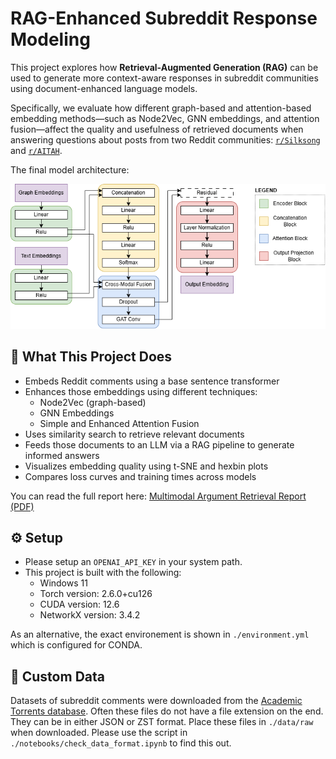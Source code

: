 # RAG-Enhanced Subreddit Response Modeling

This project explores how **Retrieval-Augmented Generation (RAG)** can be used to generate more context-aware responses in subreddit communities using document-enhanced language models.

Specifically, we evaluate how different graph-based and attention-based embedding methods—such as Node2Vec, GNN embeddings, and attention fusion—affect the quality and usefulness of retrieved documents when answering questions about posts from two Reddit communities: [`r/Silksong`](https://www.reddit.com/r/Silksong/) and [`r/AITAH`](https://www.reddit.com/r/AmItheAsshole/).


The final model architecture:

![Enhanced Attention Model](report/figures/enhanced_attention_model.drawio.png)

## 🧩 What This Project Does

- Embeds Reddit comments using a base sentence transformer
- Enhances those embeddings using different techniques:
  - Node2Vec (graph-based)
  - GNN Embeddings
  - Simple and Enhanced Attention Fusion
- Uses similarity search to retrieve relevant documents
- Feeds those documents to an LLM via a RAG pipeline to generate informed answers
- Visualizes embedding quality using t-SNE and hexbin plots
- Compares loss curves and training times across models

You can read the full report here: [Multimodal Argument Retrieval Report (PDF)](report/Multimodal_Argument_Retrieval_using_FAISS_and_Graph_Neural_Network.pdf)

## ⚙️ Setup
- Please setup an `OPENAI_API_KEY` in your system path.
- This project is built with the following:
  - Windows 11
  - Torch version: 2.6.0+cu126
  - CUDA version: 12.6
  - NetworkX version: 3.4.2

As an alternative, the exact environement is shown in `./environment.yml` which is configured for CONDA.

## 📁 Custom Data
Datasets of subreddit comments were downloaded from the [Academic Torrents database](https://academictorrents.com/details/1614740ac8c94505e4ecb9d88be8bed7b6afddd4/tech&filelist=1). Often these files do not have a file extension on the end. They can be in either JSON or ZST format. Place these files in `./data/raw` when downloaded. Please use the script in `./notebooks/check_data_format.ipynb` to find this out.
